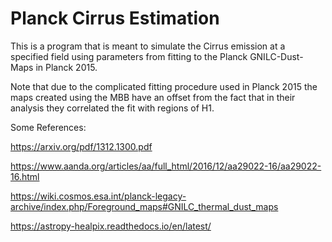 # Planck Cirrus Estimation
This is a program that is meant to simulate the Cirrus emission at a specified field using
parameters from fitting to the Planck GNILC-Dust-Maps in Planck 2015.

Note that due to the complicated fitting procedure used in Planck 2015 the maps created using the MBB have
an offset from the fact that in their analysis they correlated the fit with regions of H1.

Some References:

https://arxiv.org/pdf/1312.1300.pdf

https://www.aanda.org/articles/aa/full_html/2016/12/aa29022-16/aa29022-16.html

https://wiki.cosmos.esa.int/planck-legacy-archive/index.php/Foreground_maps#GNILC_thermal_dust_maps

https://astropy-healpix.readthedocs.io/en/latest/
